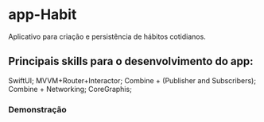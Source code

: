 # app-Habit
Aplicativo para criação e persistência de hábitos cotidianos.

## Principais skills para o desenvolvimento do app:
SwiftUI;
MVVM+Router+Interactor;
Combine + (Publisher and Subscribers);
Combine + Networking;
CoreGraphis;


### Demonstração
